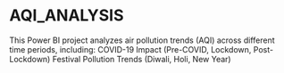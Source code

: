 # AQI_ANALYSIS
This Power BI project analyzes air pollution trends (AQI) across different time periods, including:  COVID-19 Impact (Pre-COVID, Lockdown, Post-Lockdown) Festival Pollution Trends (Diwali, Holi, New Year)
